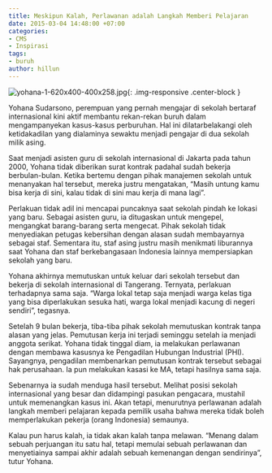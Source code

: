 ```yaml
---
title: Meskipun Kalah, Perlawanan adalah Langkah Memberi Pelajaran
date: 2015-03-04 14:48:00 +07:00
categories:
- CMS
- Inspirasi
tags:
- buruh
author: hillun
---
```


![yohana-1-620x400-400x258.jpg](/uploads/yohana-1-620x400-400x258.jpg){: .img-responsive .center-block }

Yohana Sudarsono, perempuan yang pernah mengajar di sekolah bertaraf internasional kini aktif membantu rekan-rekan buruh dalam mengampanyekan kasus-kasus perburuhan. Hal ini dilatarbelakangi oleh ketidakadilan yang dialaminya sewaktu menjadi pengajar di dua sekolah milik asing.

Saat menjadi asisten guru di sekolah internasional di Jakarta pada tahun 2000, Yohana tidak diberikan surat kontrak padahal sudah bekerja berbulan-bulan. Ketika bertemu dengan pihak manajemen sekolah untuk menanyakan hal tersebut, mereka justru mengatakan, “Masih untung kamu bisa kerja di sini, kalau tidak di sini mau kerja di mana lagi”.

Perlakuan tidak adil ini mencapai puncaknya saat sekolah pindah ke lokasi yang baru. Sebagai asisten guru, ia ditugaskan untuk mengepel, mengangkat barang-barang serta mengecat. Pihak sekolah tidak menyediakan petugas kebersihan dengan alasan sudah membayarnya sebagai staf. Sementara itu, staf asing justru masih menikmati liburannya saat Yohana dan staf berkebangasaan Indonesia lainnya mempersiapkan sekolah yang baru.

Yohana akhirnya memutuskan untuk keluar dari sekolah tersebut dan bekerja di sekolah internasional di Tangerang. Ternyata, perlakuan terhadapnya sama saja. “Warga lokal tetap saja menjadi warga kelas tiga yang bisa diperlakukan sesuka hati, warga lokal menjadi kacung di negeri sendiri”, tegasnya.

Setelah 9 bulan bekerja, tiba-tiba pihak sekolah memutuskan kontrak tanpa alasan yang jelas. Pemutusan kerja ini terjadi seminggu setelah ia menjadi anggota serikat. Yohana tidak tinggal diam, ia melakukan perlawanan dengan membawa kasusnya ke Pengadilan Hubungan Industrial (PHI). Sayangnya, pengadilan membenarkan pemutusan kontrak tersebut sebagai hak perusahaan. Ia pun melakukan kasasi ke MA, tetapi hasilnya sama saja.

Sebenarnya ia sudah menduga hasil tersebut. Melihat posisi sekolah internasional yang besar dan didampingi pasukan pengacara, mustahil untuk memenangkan kasus ini. Akan tetapi, menurutnya perlawanan adalah langkah memberi pelajaran kepada pemilik usaha bahwa mereka tidak boleh memperlakukan pekerja (orang Indonesia) semaunya.

Kalau pun harus kalah, ia tidak akan kalah tanpa melawan. “Menang dalam sebuah perjuangan itu satu hal, tetapi memulai sebuah perlawanan dan menyetiainya sampai akhir adalah sebuah kemenangan dengan sendirinya”, tutur Yohana.